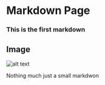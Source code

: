 # Markdown Page

### This is the first markdown

## Image

![alt text](https://picsum.photos/200/200)
























Nothing much just a small markdwon
